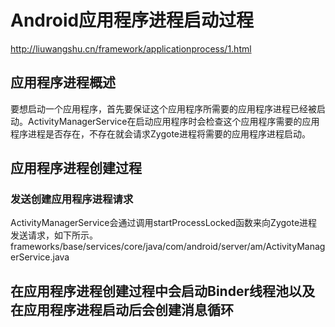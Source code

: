 # Android应用程序进程启动过程
http://liuwangshu.cn/framework/applicationprocess/1.html
## 应用程序进程概述
要想启动一个应用程序，首先要保证这个应用程序所需要的应用程序进程已经被启动。ActivityManagerService在启动应用程序时会检查这个应用程序需要的应用程序进程是否存在，不存在就会请求Zygote进程将需要的应用程序进程启动。

## 应用程序进程创建过程

### 发送创建应用程序进程请求
ActivityManagerService会通过调用startProcessLocked函数来向Zygote进程发送请求，如下所示。
frameworks/base/services/core/java/com/android/server/am/ActivityManagerService.java

## 在应用程序进程创建过程中会启动Binder线程池以及在应用程序进程启动后会创建消息循环
